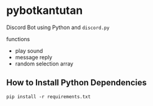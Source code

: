 # pybotkantutan

Discord Bot using Python and `discord.py`

functions
- play sound
- message reply
- random selection array

## How to Install Python Dependencies
`pip install -r requirements.txt`